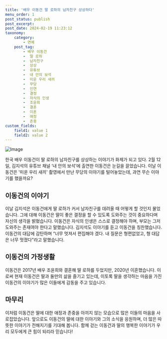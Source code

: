 ```yaml
---
title: '배우 이동건 딸 로하의 남자친구 상상하다'
menu_order: 1
post_status: publish
post_excerpt: 
post_date: 2024-02-19 11:23:12
taxonomy:
    category:
        - 연예
    post_tag:
        - 배우 이동건
        -  딸 로하
        -  남자친구
        -  상상
        -  유튜브
        -  내 안의 보석
        -  미운 우리 새끼
        -  무당
        -  인연
        -  결정
        -  자식의 인생
        -  조윤희
        -  결혼
        -  이혼
        -  애정
        -  존중
custom_fields:
    field1: value 1
    field2: value 2
---
```


![Image](https://ssl.pstatic.net/mimgnews/image/408/2024/02/13/0000214603_001_20240213071806471.jpg?type=w540)

한국 배우 이동건이 딸 로하의 남자친구를 상상하는 이야기가 화제가 되고 있다. 2월 12일, 김지석의 유튜브 채널 ‘내 안의 보석’에 출연한 이동건은 눈길을 끌었습니다. 이날 이동건은 '미운 우리 새끼' 촬영에서 만난 무당의 이야기를 털어놓았는데, 과연 무슨 이야기를 했을까요?
## 이동건의 이야기
이날 김지석은 이동건에게 딸 로하가 커서 남자친구를 데려올 때 어떻게 할 것인지 물었습니다. 그에 대해 이동건은 딸이 좋은 결정을 할 수 있도록 도와주는 것이 중요하다며 자신의 생각을 밝혔습니다. 이동건은 자식의 인생은 스스로 결정해야 하며, 부모는 그저 도와주는 존재여야 한다고 말했습니다.
김지석도 이야기를 듣고 이동건을 칭찬했습니다. 이동건의 대답에 감탄하며 “너무 멋져서 편집해야 겠다. 내 질문은 형편없었고, 형 대답은 너무 멋졌다"라고 말했습니다.
## 이동건의 가정생활
이동건은 2017년 배우 조윤희와 결혼해 딸 로하를 두었지만, 2020년 이혼했습니다. 이로써 현재 이동건은 딸과 둘만의 삶을 즐기고 있는데, 이토록 딸을 생각하는 마음을 가진 이동건의 이야기가 많은 이들에게 감동을 주고 있습니다.
## 마무리
이처럼 이동건은 딸에 대한 애정과 존중을 아끼지 않는 모습으로 많은 이들의 마음을 사로잡았습니다. 앞으로도 이동건의 딸에 대한 이야기와 그의 소식을 응원하며, 더 많은 따뜻한 이야기가 전해지기를 기대해 봅니다. 함께 걷는 이동건과 딸의 행복한 이야기가 우리 모두에게 큰 힘이 되리라 믿습니다!
